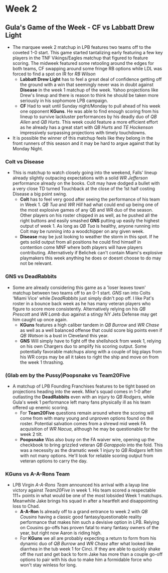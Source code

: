 # Week 2

## Gula's Game of the Week - CF vs Labbatt Drew Light
- The marquee week 2 matchup in LPB features two teams off to the coveted 1-0 start.  This game started tantalizing early featuring a few key players in the TNF Vikings/Eagles matchup that figured to feature scoring.  The midweek featured some retooling around the edges for both teams, CF swapping around some fringe RB options while LDL was forced to find a spot on IR for *RB Wilson*
    - **Labbatt Drew Light** has to feel a great deal of confidence getting off the ground with a win that seemingly never was in doubt against **Disease** in the week 1 matchup of the week.   Yahoo projections like Drew's lineup and there is reason to think he should be taken more seriously in his sophomore LPB campaign.
    - **CF** Had to wait until Sunday night/Monday to pull ahead of his week one opponent **KGuns**.  He was able to find enough scoring from his lineup to survive lackluster performances by his deadly duo of *QB Allen* and *QB Hurts*.  This week could feature a more efficient effort as he already has a great start with *QB Hurts* and *TE Hockenson* impressively surpassing projections with timely touchdowns.
- It is possible the winner of this matchup feels like they belong in the front runners of this season and it may be hard to argue against that by Monday Night.

### Colt vs Disease
- This is matchup to watch closely going into the weekend, Falls' lineup already slightly outpacing expectations with a solid *WR Jefferson* performance already on the books.  Colt may have dodged a bullet with a very close TD turned Touchback at the close of the 1st half costing Disease a big point swing.
    - **Colt** has to feel very good after seeing the performance of his team in Week 1.  *QB Tua* and *WR Hill* had what could end up being one of the most explosive games of any QB and WR duo of the season.  Other players on his roster chipped in as well, as he pushed all the right buttons and easily smashed **GNS** putting up easily the highest output of week 1.  As long as *QB Tua* is healthy, anyone running into Colt may be running into a woodchipper on any given week.
    - **Disease** may be just looking to weather the storm in this spot.  If he gets solid output from all positions he could find himself in contention come MNF where both players will have players contributing.  Alternatively if Belichek can't contain Miami's explosive playmakers this week anything he does or doesnt choose to do may not be relevant.
  
### GNS vs DeadRabbits
- Some are already considering this game as a 'loser leaves town' matchup between two teams off to an 0-1 start.  *GNS* ran into Colts 'Miami Vice' while *DeadRabbits* just simply didn't pop off.  I like Pat's roster in a bounce back week as he has many veteran players who figure to score more consistently.  Alternatively relying on his *QB Prescott* and *WR Lamb* duo against a stingy NY Jets Defense may get him caught up once again.
    - **KGuns** features a high caliber tandem in *QB Burrow* and *WR Chase* as well as a well balanced offense that could score big points even if *QB Watson* is a bust in Cleveland this year.
    - **GNS** Will simply have to fight off the shellshock from week 1, relying on his own Chargers duo to amplify his scoring output.  Some potentially favorable matchups along with a couple of big plays from his WR corps may be all it takes to right the ship and move on from the week 1 thrashing.

### (Glab em by the Pussy)Poopsnake vs Team20Five
- A matchup of LPB Founding Franchises features to be tight based on projections heading into the week.  Mike's squad comes in 1-0 after outlasting the **DeadRabbits** even with an injury to *QB Rodgers*, while Gula's week 1 performance left many fans physically ill as his team offered up enemic scoring.
    - For **Team20Five** questions remain around where the scoring will come from with many young and unproven options found on the roster.  Potential salvation comes from a shrewd mid week FA acquisition of *WR Nacua*, although he may be questionable for the week 2 tilt.
    - **Poopsnake** Was also busy on the FA waiver wire, opening up the checkbook to bring grizzled veteran *QB Garappolo* into the fold.  This was a necessity as the dramatic week 1 injury to *QB Rodgers* left him with not many options.  He'll look for reliable scoring output from veteran options to carry the day.

### KGuns vs A-A-Rons Team ##
- LPB Virgin *A-A-Rons Team* announced his arrival with a layup line victory against *Team20Five* in week 1.  His team scored a respectable 111+ points in what would be one of the most lobsided Week 1 matchups.  Meanwhile Jake brings his squad in after a heartfelt and disappointing loss to Chad.
    - **A-A-Ron** Is already off to a grand entrance to week 2 with *QB Cousins* having a classic good fantasy/questionable reality performance that makes him such a devisive option in LPB.  Relying on Cousins go-offs has proven fatal to many fantasy owners of the year, but right now Aaron is riding high.
    - For **KGuns** we all are probably expecting a return to form from his dynamic duo of *QB Burrow* and *WR Chase* after what looked like diarrhea in the tub week 1 for Cinci.  If they are able to quickly shake off the rust and get back to form Jake has more than a couple go-off options to pair with his duo to make him a formidable force who won't stay winless for long.
